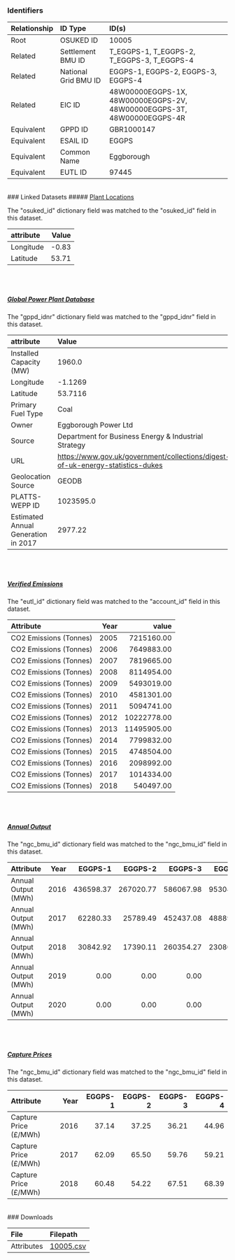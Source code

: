 ### Identifiers

| Relationship   | ID Type              | ID(s)                                                                  |
|:---------------|:---------------------|:-----------------------------------------------------------------------|
| Root           | OSUKED ID            | 10005                                                                  |
| Related        | Settlement BMU ID    | T_EGGPS-1, T_EGGPS-2, T_EGGPS-3, T_EGGPS-4                             |
| Related        | National Grid BMU ID | EGGPS-1, EGGPS-2, EGGPS-3, EGGPS-4                                     |
| Related        | EIC ID               | 48W00000EGGPS-1X, 48W00000EGGPS-2V, 48W00000EGGPS-3T, 48W00000EGGPS-4R |
| Equivalent     | GPPD ID              | GBR1000147                                                             |
| Equivalent     | ESAIL ID             | EGGPS                                                                  |
| Equivalent     | Common Name          | Eggborough                                                             |
| Equivalent     | EUTL ID              | 97445                                                                  |

<br>
### Linked Datasets
##### <a href="https://raw.githubusercontent.com/OSUKED/Dictionary-Datasets/main/datasets/plant-locations/datapackage.json">Plant Locations</a>



The "osuked_id" dictionary field was matched to the "osuked_id" field in this dataset.

| attribute   |   Value |
|:------------|--------:|
| Longitude   |   -0.83 |
| Latitude    |   53.71 |

<br><br>
##### <a href="https://raw.githubusercontent.com/OSUKED/Dictionary-Datasets/main/datasets/global-power-plant-database/datapackage.json">Global Power Plant Database</a>



The "gppd_idnr" dictionary field was matched to the "gppd_idnr" field in this dataset.

| attribute                           | Value                                                                          |
|:------------------------------------|:-------------------------------------------------------------------------------|
| Installed Capacity (MW)             | 1960.0                                                                         |
| Longitude                           | -1.1269                                                                        |
| Latitude                            | 53.7116                                                                        |
| Primary Fuel Type                   | Coal                                                                           |
| Owner                               | Eggborough Power Ltd                                                           |
| Source                              | Department for Business Energy & Industrial Strategy                           |
| URL                                 | https://www.gov.uk/government/collections/digest-of-uk-energy-statistics-dukes |
| Geolocation Source                  | GEODB                                                                          |
| PLATTS-WEPP ID                      | 1023595.0                                                                      |
| Estimated Annual Generation in 2017 | 2977.22                                                                        |

<br><br>
##### <a href="https://raw.githubusercontent.com/OSUKED/Dictionary-Datasets/main/datasets/verified-emissions/datapackage.json">Verified Emissions</a>



The "eutl_id" dictionary field was matched to the "account_id" field in this dataset.

| Attribute              |   Year |       value |
|:-----------------------|-------:|------------:|
| CO2 Emissions (Tonnes) |   2005 |  7215160.00 |
| CO2 Emissions (Tonnes) |   2006 |  7649883.00 |
| CO2 Emissions (Tonnes) |   2007 |  7819665.00 |
| CO2 Emissions (Tonnes) |   2008 |  8114954.00 |
| CO2 Emissions (Tonnes) |   2009 |  5493019.00 |
| CO2 Emissions (Tonnes) |   2010 |  4581301.00 |
| CO2 Emissions (Tonnes) |   2011 |  5094741.00 |
| CO2 Emissions (Tonnes) |   2012 | 10222778.00 |
| CO2 Emissions (Tonnes) |   2013 | 11495905.00 |
| CO2 Emissions (Tonnes) |   2014 |  7799832.00 |
| CO2 Emissions (Tonnes) |   2015 |  4748504.00 |
| CO2 Emissions (Tonnes) |   2016 |  2098992.00 |
| CO2 Emissions (Tonnes) |   2017 |  1014334.00 |
| CO2 Emissions (Tonnes) |   2018 |   540497.00 |

<br><br>
##### <a href="https://raw.githubusercontent.com/OSUKED/Dictionary-Datasets/main/datasets/annual-output/datapackage.json">Annual Output</a>



The "ngc_bmu_id" dictionary field was matched to the "ngc_bmu_id" field in this dataset.

| Attribute           |   Year |   EGGPS-1 |   EGGPS-2 |   EGGPS-3 |   EGGPS-4 |
|:--------------------|-------:|----------:|----------:|----------:|----------:|
| Annual Output (MWh) |   2016 | 436598.37 | 267020.77 | 586067.98 | 953048.31 |
| Annual Output (MWh) |   2017 |  62280.33 |  25789.49 | 452437.08 | 488897.67 |
| Annual Output (MWh) |   2018 |  30842.92 |  17390.11 | 260354.27 | 230801.76 |
| Annual Output (MWh) |   2019 |      0.00 |      0.00 |      0.00 |      0.00 |
| Annual Output (MWh) |   2020 |      0.00 |      0.00 |      0.00 |      0.00 |

<br><br>
##### <a href="https://raw.githubusercontent.com/OSUKED/Dictionary-Datasets/main/datasets/capture-prices/datapackage.json">Capture Prices</a>



The "ngc_bmu_id" dictionary field was matched to the "ngc_bmu_id" field in this dataset.

| Attribute             |   Year |   EGGPS-1 |   EGGPS-2 |   EGGPS-3 |   EGGPS-4 |
|:----------------------|-------:|----------:|----------:|----------:|----------:|
| Capture Price (£/MWh) |   2016 |     37.14 |     37.25 |     36.21 |     44.96 |
| Capture Price (£/MWh) |   2017 |     62.09 |     65.50 |     59.76 |     59.21 |
| Capture Price (£/MWh) |   2018 |     60.48 |     54.22 |     67.51 |     68.39 |


<br>
### Downloads


| File       | Filepath                                                                              |
|:-----------|:--------------------------------------------------------------------------------------|
| Attributes | [10005.csv](https://osuked.github.io/Power-Station-Dictionary/object_attrs/10005.csv) |
